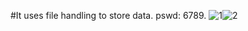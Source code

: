 #It uses file handling to store data.
pswd: 6789.
![1](https://user-images.githubusercontent.com/34623568/120888010-b3e8f880-c613-11eb-9041-269b3d242dcb.png)![2](https://user-images.githubusercontent.com/34623568/120888014-b64b5280-c613-11eb-8b5a-73c088b734cd.png)
